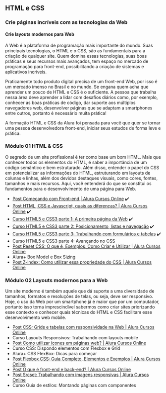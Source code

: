 ## HTML e CSS

### Crie páginas incríveis com as tecnologias da Web

#### Crie layouts modernos para Web

A Web é a plataforma de programação mais importante do mundo. Suas principais tecnologias, o HTML e o CSS, são as fundamentais para a criação de qualquer site. Quem domina essas tecnologias, suas boas práticas e seus recursos mais avançados, tem espaço no mercado de programação para front-end, possibilitando a criação de sistemas e aplicativos incríveis.

Praticamente todo produto digital precisa de um front-end Web, por isso é um mercado imenso no Brasil e no mundo. Se engana quem acha que aprender um pouco de HTML e CSS é o suficiente. A pessoa que trabalha nessa área deve aprender a lidar com desafios diários como, por exemplo, conhecer as boas práticas de código, dar suporte aos múltiplos navegadores web, desenvolver páginas que se adaptam a smartphones entre outros, portanto é necessário muita prática!

A formação HTML e CSS da Alura foi pensada para você que quer se tornar uma pessoa desenvolvedora front-end, iniciar seus estudos de forma leve e prática.

### Módulo 01 HTML & CSS

O segredo de um site profissional é ter como base um bom HTML. Mais que conhecer todos os elementos do HTML, é saber a importância de um código semântico e bem estruturado. Além disso, entender o papel do CSS em potencializar as informações do HTML, estruturando em layouts de colunas e linhas, além dos devidos destaques visuais, como cores, fontes, tamanhos e mais recursos. Aqui, você entenderá do que se constitui os fundamentos para o desenvolvimento de uma página para Web.

- [Post Começando com Front-end | Alura Cursos Online](https://www.alura.com.br/artigos/comecando-com-front-end) ✔️
- [Post HTML, CSS e Javascript, quais as diferenças? | Alura Cursos Online](https://www.alura.com.br/artigos/html-css-e-js-definicoes) ✔️
- [Curso HTML5 e CSS3 parte 1: A primeira página da Web](./parte_01_primeira_pagina_html) ✔️
- [Curso HTML5 e CSS3 parte 2: Posicionamento, listas e navegação](./parte_02_posicionamento_listas_navegacao) ✔️
- [Curso HTML5 e CSS3 parte 3: Trabalhando com formulários e tabelas](./parte_03_formularios_e_tabelas) ✔️
- Curso HTML5 e CSS3 parte 4: Avançando no CSS
- [Post Reset CSS: O que é, Exemplos, Como Criar e Utilizar | Alura Cursos Online](https://www.alura.com.br/artigos/o-que-e-reset-css)
- Alura+ Box Model e Box Sizing
- [Post Z-index: Como utilizar essa propriedade do CSS | Alura Cursos Online](https://www.alura.com.br/artigos/z-index-utilizar-essa-propriedade-css)


### Módulo 02 Layouts modernos para a Web

Um site moderno é também aquele que dá suporte a uma diversidade de tamanhos, formatos e resoluções de telas, ou seja, deve ser responsivo. Hoje, o uso da Web por um smartphone já é maior que por um computador, portanto isso torna imprescindível sabermos como criar sites priorizando esse contexto e conhecer quais técnicas do HTML e CSS facilitam esse desenvolvimento web mobile.

- [Post CSS: Grids e tabelas com responsividade na Web | Alura Cursos Online](https://www.alura.com.br/artigos/como-fazer-grids-e-a-responsividade-na-web)
- Curso Layouts Responsivos: Trabalhando com layouts mobile
- [Post Como utilizar ícones em páginas web? | Alura Cursos Online](https://www.alura.com.br/artigos/como-utilizar-icones-em-paginas-web)
- Curso CSS: Dispondo elementos com Flexbox e Grid
- Alura+ CSS FlexBox: Dicas para começar
- [Post Flexbox CSS: Guia Completo, Elementos e Exemplos | Alura Cursos Online](https://www.alura.com.br/artigos/css-guia-do-flexbox)
- [Post O que é front-end e back-end? | Alura Cursos Online](https://www.alura.com.br/artigos/o-que-e-front-end-e-back-end)
- [Post Srcset: Trabalhando com imagens responsivas | Alura Cursos Online](https://www.alura.com.br/artigos/srcset-trabalhando-imagens-responsivas)
- Curso Guia de estilos: Montando páginas com componentes
